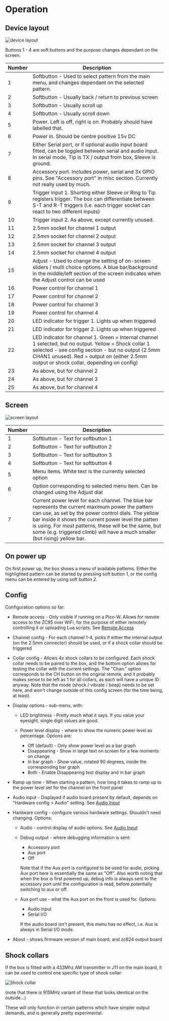 # Operation


## Device layout
![device layout]

Buttons 1 - 4 are soft buttons and the purpose changes dependant on the screen. 

| Number | Description
| ------ | -----------
| 1      | Softbutton - Used to select pattern from the main menu, and changes dependant on the selected pattern.
| 2      | Softbutton - Usually back / return to previous screen
| 3      | Softbutton - Usually scroll up
| 4      | Softbutton - Usually scroll down
| 5      | Power. Left is off, right is on. Probably should have labelled that.
| 6      | Power in. Should be centre positive 15v DC
| 7      | Either Serial port, or if optional audio input board fitted, can be toggled between serial and audio input. In serial mode, Tip is TX / output from box, Sleeve is ground.
| 8      | Accessory port. Includes power, serial and 3x GPIO pins. See "Accessory port" in misc section. Currently not really used by much.
| 9      | Trigger input 1. Shorting either Sleeve or Ring to Tip registers trigger. The box can differentiate between S-T and R-T triggers (i.e. each trigger socket can react to two different inputs)
| 10     | Trigger input 2. As above, except currently unused.
| 11     | 2.5mm socket for channel 1 output
| 12     | 2.5mm socket for channel 2 output
| 13     | 2.5mm socket for channel 3 output
| 14     | 2.5mm socket for channel 4 output
| 15     | Adjust - Used to change the setting of on-screen sliders / multi choice options. A blue bar/background in the middle/left section of the screen indicates when the Adjust control can be used
| 16     | Power control for channel 1
| 17     | Power control for channel 2
| 18     | Power control for channel 3
| 19     | Power control for channel 4
| 20     | LED indicator for trigger 1. Lights up when triggered
| 21     | LED indicator for trigger 2. Lights up when triggered
| 22     | LED indicator for channel 1. Green = Internal channel 1 selected, but no output. Yellow = Shock collar 1 selected - see config section - but no output (2.5mm CHAN1 unused). Red = output on (either 2.5mm output or shock collar, depending on config)
| 23     | As above, but for channel 2 
| 24     | As above, but for channel 3
| 25     | As above, but for channel 4

## Screen
![screen layout]

| Number | Description
| ------ | -----------
| 1      | Softbutton - Text for softbutton 1
| 2      | Softbutton - Text for softbutton 2 
| 3      | Softbutton - Text for softbutton 3
| 4      | Softbutton - Text for softbutton 4
| 5      | Menu items. White text is the currently selected option
| 6      | Option corresponding to selected menu item. Can be changed using the Adjust dial
| 7      | Current power level for each channel. The blue bar represents the current maximum power the pattern can use, as set by the power control dials. The yellow bar inside it shows the current power level the patten is using. For most patterns, these will be the same, but some (e.g. triggered climb) will have a much smaller (but rising) yellow bar.

## On power up
On first power up, the box shows a menu of available patterns. Either the highlighted pattern can be started by pressing soft button 1, or the config menu can be entered by using soft button 2.

## Config
Configuration options so far:

* Remote access - Only visible if running on a Pico-W. Allows for remote access to the ZC95 over WiFi, for the purpose of either remotely controlling it or uploading Lua scripts. See [Remote Access](./RemoteAccess.md) 

* Channel config - For each channel 1-4, picks if either the internal output (on the 2.5mm connector) should be used, or if a shock collar should be triggered

* Collar config - Allows 4x shock collars to be configured. Each shock collar needs to be paired to the box, and the bottom option allows for testing the collar with the current settings. The "Chan." option corresponds to the CH button on the original remote, and it probably makes sense to be left as 1 for all collars, as each will have a unique ID anyway. Note that the mode (shock / vibrate / beep) needs to be set here, and won't change outside of this config screen (for the time being, at least)

* Display options - sub-menu, with:
  - LED brightness - Pretty much what it says. If you value your eyesight, single digit values are good.

  - Power level display - where to show the numeric power level as percentage. Options are:
    - Off (default) - Only show power level as a bar graph
    - Disappearing - Show in large text on screen for a few moments on change
    - In bar graph - Show value, rotated 90 degrees, inside the corresponding bar graph
    - Both - Enable Disappearing text display and in bar graph

* Ramp up time - When starting a pattern, how long it takes to ramp up to the power level set for the channel on the front panel

* Audio input - Displayed if audio board present by default, depends on "Hardware config > Audio" setting. See [Audio Input](./AudioInput-Operation.md)

* Hardware config - configure various hardware settings. Shouldn't need changing. Options:
  - Audio - control display of audio options. See [Audio Input](./AudioInput-Operation.md) 
  - Debug output - where debugging information is sent:
    - Accessory port
    - Aux port
    - Off

    Note that if the Aux port is configured to be used for audio, picking Aux port here is essentially the same as "Off". Also worth noting that when the box is first powered up, debug info is always sent to the accessory port until the configuration is read, before potentially switching to aux or off.

  - Aux port use - what the Aux port on the front is used for. Options:
    - Audio input
    - Serial I/O

    If the audio board isn't present, this menu has no effect, i.e. Aux is always in Serial I/O mode.

* About - shows firmware version of main board, and zc624 output board


## Shock collars
If the box is fitted with a 433Mhz AM transmitter in J11 on the main board, it can be used to control one specific type of shock collar:

![Shock collar]

(note that there is 915MHz variant of these that looks identical on the outside...)

These will only function in certain patterns which have simpler output demands, and is generally pretty experimental.



[device layout]: images/layout.png "Device layout"
[screen layout]: images/screen.png "screen layout"
[shock collar]: images/shock_collar.jpg "Supported shock collar"
